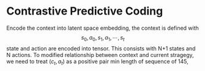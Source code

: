 # Contrastive Predictive Coding
Encode the context into latent space embedding, the context is defined with
$$
s_0,a_0,s_1,a_1,\cdots,s_t
$$
state and action are encoded into tensor. This consists with N+1 states and N actions. To modified relationship between context and current stragegy, we need to treat $(c_t,a_t)$ as a positive pair
min length of sequence of 145,
